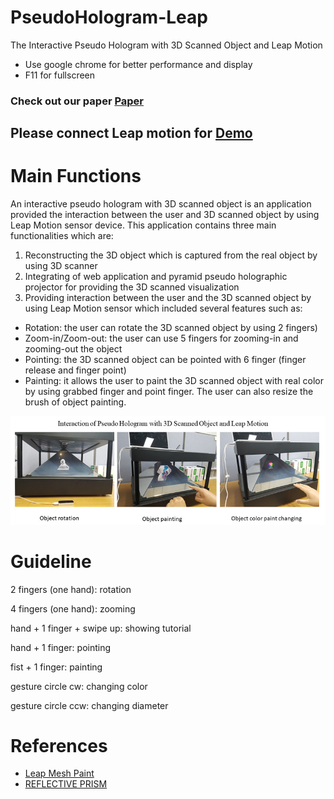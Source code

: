 # PseudoHologram-Leap

The Interactive Pseudo Hologram with 3D Scanned Object and Leap Motion

- Use google chrome for better performance and display
- F11 for fullscreen

<h3>Check out our paper <a href="https://www.researchgate.net/publication/326988224_Interactive_Pseudo-Holographic_Rendering_for_3D_Scanned_Model" target="_blank">Paper</a></h3>

<h2>Please connect Leap motion for <a href="https://vuthea.github.io/PseudoHologram-Leap/" target="_blank">Demo</a></h2>

# Main Functions

An interactive pseudo hologram with 3D scanned object is an application provided the interaction between the user and 3D scanned object by using Leap Motion sensor device. This application contains three main functionalities which are:
1. Reconstructing the 3D object which is captured from the real object by using 3D scanner
2. Integrating of web application and pyramid pseudo holographic projector for providing the 3D scanned visualization
3. Providing interaction between the user and the 3D scanned object by using Leap Motion sensor which included several features such as:
- Rotation: the user can rotate the 3D scanned object by using 2 fingers)
- Zoom-in/Zoom-out: the user can use 5 fingers for zooming-in and zooming-out the object
-  Pointing: the 3D scanned object can be pointed with 6 finger (finger release and finger point)
-  Painting: it allows the user to paint the 3D scanned object with real color by using grabbed finger and point finger. The user can also resize the brush of object painting.

<img src="1.jpg"/>

# Guideline
<p>2 fingers (one hand): rotation</p>
<p>4 fingers (one hand): zooming</p>
<p>hand + 1 finger + swipe up: showing tutorial</p>				
<p>hand + 1 finger: pointing</p>
<p>fist + 1 finger: painting</p>
<p>gesture circle cw: changing color</p>
<p>gesture circle ccw: changing diameter<p>


# References
- <a href="http://www.seedoubleyou.nl/blog/leap-mesh-painter-demo/item36"> Leap Mesh Paint</a>
- <a href="http://www.instructables.com/id/Reflective-Prism/">REFLECTIVE PRISM</a>
